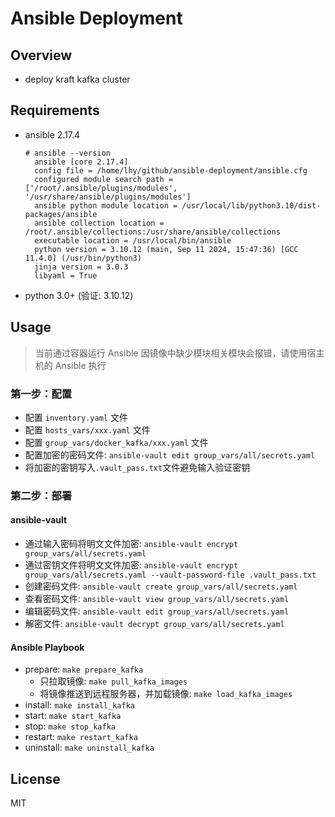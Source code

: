 # Ansible Deployment

## Overview
- deploy kraft kafka cluster

## Requirements

- ansible 2.17.4
  ```
  # ansible --version
    ansible [core 2.17.4]
    config file = /home/lhy/github/ansible-deployment/ansible.cfg
    configured module search path = ['/root/.ansible/plugins/modules', '/usr/share/ansible/plugins/modules']
    ansible python module location = /usr/local/lib/python3.10/dist-packages/ansible
    ansible collection location = /root/.ansible/collections:/usr/share/ansible/collections
    executable location = /usr/local/bin/ansible
    python version = 3.10.12 (main, Sep 11 2024, 15:47:36) [GCC 11.4.0] (/usr/bin/python3)
    jinja version = 3.0.3
    libyaml = True
  ```
- python 3.0+ (验证: 3.10.12)

## Usage

> 当前通过容器运行 Ansible 因镜像中缺少模块相关模块会报错，请使用宿主机的 Ansible 执行

### 第一步：配置

- 配置 `inventory.yaml` 文件
- 配置 `hosts_vars/xxx.yaml` 文件
- 配置 `group_vars/docker_kafka/xxx.yaml` 文件
- 配置加密的密码文件: `ansible-vault edit group_vars/all/secrets.yaml`
- 将加密的密钥写入`.vault_pass.txt`文件避免输入验证密钥

### 第二步：部署

#### ansible-vault
- 通过输入密码将明文文件加密: `ansible-vault encrypt group_vars/all/secrets.yaml`   
- 通过密钥文件将明文文件加密: `ansible-vault encrypt group_vars/all/secrets.yaml --vault-password-file .vault_pass.txt`
- 创建密码文件: `ansible-vault create group_vars/all/secrets.yaml`
- 查看密码文件: `ansible-vault view group_vars/all/secrets.yaml`
- 编辑密码文件: `ansible-vault edit group_vars/all/secrets.yaml`
- 解密文件: `ansible-vault decrypt group_vars/all/secrets.yaml`

#### Ansible Playbook
- prepare: `make prepare_kafka`
  - 只拉取镜像: `make pull_kafka_images`
  - 将镜像推送到远程服务器，并加载镜像: `make load_kafka_images`
- install: `make install_kafka`
- start: `make start_kafka`
- stop: `make stop_kafka`
- restart: `make restart_kafka`
- uninstall: `make uninstall_kafka`

## License

MIT